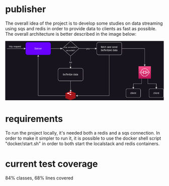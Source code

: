# publisher

The overall idea of the project is to develop some studies on data streaming using
sqs and redis in order to provide data to clients as fast as possible. The overall architecture is better
described in the image below:

![Alt text](misc/publisher.png "Main concept")

# requirements

To run the project locally, it's needed both a redis and a sqs connection. In order to make it simpler to run it,
it is possible to use the docker shell script "docker/start.sh" in order to both start the localstack and redis containers.

# current test coverage

84% classes, 68% lines covered